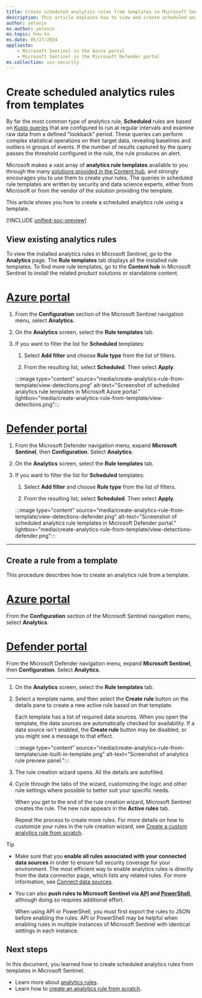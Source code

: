 ```yaml
---
title: Create scheduled analytics rules from templates in Microsoft Sentinel | Microsoft Docs
description: This article explains how to view and create scheduled analytics rules from templates in Microsoft Sentinel.
author: yelevin
ms.author: yelevin
ms.topic: how-to
ms.date: 05/27/2024
appliesto:
    - Microsoft Sentinel in the Azure portal
    - Microsoft Sentinel in the Microsoft Defender portal
ms.collection: usx-security
---
```

# Create scheduled analytics rules from templates

By far the most common type of analytics rule, **Scheduled** rules are based on [Kusto queries](kusto-overview.md) that are configured to run at regular intervals and examine raw data from a defined "lookback" period. These queries can perform complex statistical operations on their target data, revealing baselines and outliers in groups of events. If the number of results captured by the query passes the threshold configured in the rule, the rule produces an alert.

Microsoft makes a vast array of **analytics rule templates** available to you through the many [solutions provided in the Content hub](sentinel-solutions.md), and strongly encourages you to use them to create your rules. The queries in scheduled rule templates are written by security and data science experts, either from Microsoft or from the vendor of the solution providing the template.

This article shows you how to create a scheduled analytics rule using a template.

[!INCLUDE [unified-soc-preview](includes/unified-soc-preview.md)]

## View existing analytics rules

To view the installed analytics rules in Microsoft Sentinel, go to the **Analytics** page. The **Rule templates** tab displays all the installed rule templates. To find more rule templates, go to the **Content hub** in Microsoft Sentinel to install the related product solutions or standalone content.

# [Azure portal](#tab/azure-portal)

1. From the **Configuration** section of the Microsoft Sentinel navigation menu, select **Analytics**.

1. On the **Analytics** screen, select the **Rule templates** tab.

1. If you want to filter the list for **Scheduled** templates:

    1. Select **Add filter** and choose **Rule type** from the list of filters.

    1. From the resulting list, select **Scheduled**. Then select **Apply**.

    :::image type="content" source="media/create-analytics-rule-from-template/view-detections.png" alt-text="Screenshot of scheduled analytics rule templates in Microsoft Azure portal." lightbox="media/create-analytics-rule-from-template/view-detections.png":::

# [Defender portal](#tab/defender-portal)

1. From the Microsoft Defender navigation menu, expand **Microsoft Sentinel**, then **Configuration**. Select **Analytics**.

1. On the **Analytics** screen, select the **Rule templates** tab.

1. If you want to filter the list for **Scheduled** templates:

    1. Select **Add filter** and choose **Rule type** from the list of filters.

    1. From the resulting list, select **Scheduled**. Then select **Apply**.

    :::image type="content" source="media/create-analytics-rule-from-template/view-detections-defender.png" alt-text="Screenshot of scheduled analytics rule templates in Microsoft Defender portal." lightbox="media/create-analytics-rule-from-template/view-detections-defender.png":::

---

## Create a rule from a template

This procedure describes how to create an analytics rule from a template.

# [Azure portal](#tab/azure-portal)

From the **Configuration** section of the Microsoft Sentinel navigation menu, select **Analytics**.

# [Defender portal](#tab/defender-portal)

From the Microsoft Defender navigation menu, expand **Microsoft Sentinel**, then **Configuration**. Select **Analytics**.

---

1. On the **Analytics** screen, select the **Rule templates** tab.

1. Select a template name, and then select the **Create rule** button on the details pane to create a new active rule based on that template. 

    Each template has a list of required data sources. When you open the template, the data sources are automatically checked for availability. If a data source isn't enabled, the **Create rule** button may be disabled, or you might see a message to that effect.

    :::image type="content" source="media/create-analytics-rule-from-template/use-built-in-template.png" alt-text="Screenshot of analytics rule preview panel.":::

1. The rule creation wizard opens. All the details are autofilled.

1. Cycle through the tabs of the wizard, customizing the logic and other rule settings where possible to better suit your specific needs. 

    When you get to the end of the rule creation wizard, Microsoft Sentinel creates the rule. The new rule appears in the **Active rules** tab.

    Repeat the process to create more rules. For more details on how to customize your rules in the rule creation wizard, see [Create a custom analytics rule from scratch](create-analytics-rules.md).

> [!TIP]
> - Make sure that you **enable all rules associated with your connected data sources** in order to ensure full security coverage for your environment. The most efficient way to enable analytics rules is directly from the data connector page, which lists any related rules. For more information, see [Connect data sources](connect-data-sources.md).
> 
> - You can also **push rules to Microsoft Sentinel via [API](/rest/api/securityinsights/) and [PowerShell](https://www.powershellgallery.com/packages/Az.SecurityInsights/0.1.0)**, although doing so requires additional effort. 
> 
>     When using API or PowerShell, you must first export the rules to JSON before enabling the rules. API or PowerShell may be helpful when enabling rules in multiple instances of Microsoft Sentinel with identical settings in each instance.

## Next steps

In this document, you learned how to create scheduled analytics rules from templates in Microsoft Sentinel.

- Learn more about [analytics rules](threat-detection.md).
- Learn how to [create an analytics rule from scratch](create-analytics-rules.md).
